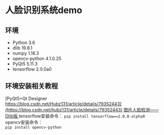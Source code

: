 # 人脸识别系统demo
## 环境
* Python 3.6
* dlib 19.8.1
* numpy 1.16.3
* opencv-python 4.1.0.25
* PyQt5 5.11.3
* tensorflow 2.0.0a0
## 环境安装相关教程
[PyQt5+Qt Designer https://blog.csdn.net/Hubz131/article/details/79352443](https://blog.csdn.net/hubz131/article/details/79352443)
[图片人脸检测——Dlib版 ](https://www.cnblogs.com/vipstone/p/8964656.html)
tensorflow安装命令：
`pip install tensorflow==2.0.0-alpha0`  
opencv安装命令：  
`pip install opencv-python`


